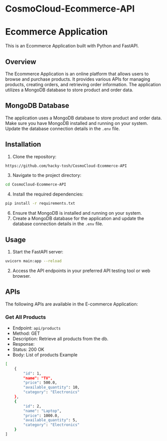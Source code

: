 # CosmoCloud-Ecommerce-API

# Ecommerce Application

This is an Ecommerce Application built with Python and FastAPI.

## Overview

The Ecommerce Application is an online platform that allows users to browse and purchase products. It provides various APIs for managing products, creating orders, and retrieving order information. The application utilizes a MongoDB database to store product and order data.

## MongoDB Database

The application uses a MongoDB database to store product and order data. Make sure you have MongoDB installed and running on your system. Update the database connection details in the `.env` file.

## Installation

1. Clone the repository:
```bash
https://github.com/hacky-tosh/CosmoCloud-Ecommerce-API
```

3. Navigate to the project directory:
```bash
cd CosmoCloud-Ecommerce-API
```

4. Install the required dependencies:
```bash
pip install -r requirements.txt
```

6. Ensure that MongoDB is installed and running on your system.
7. Create a MongoDB database for the application and update the database connection details in the `.env` file.

## Usage

1. Start the FastAPI server:
```bash
uvicorn main:app --reload
```
2. Access the API endpoints in your preferred API testing tool or web browser.

## APIs

The following APIs are available in the E-commerce Application:

### Get All Products

- Endpoint: `api/products`
- Method: GET
- Description: Retrieve all products from the db.
- Response:
 - Status: 200 OK
 - Body: List of products
Example
```bash
[
    {
        "id": 1,
        "name": "TV",
        "price": 500.0,
        "available_quantity": 10,
        "category": "Electronics"
    },
    {
        "id": 2,
        "name": "Laptop",
        "price": 1000.0,
        "available_quantity": 5,
        "category": "Electronics"
    }
]
```


